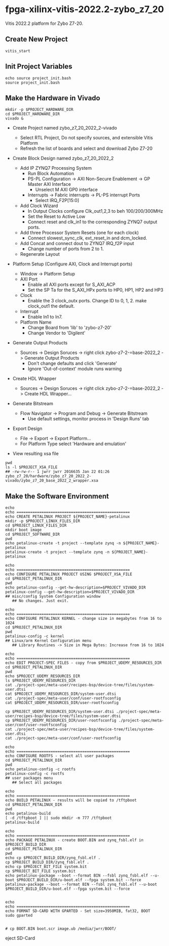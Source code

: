 # fpga-xilinx-vitis-2022.2-zybo_z7_20
Vitis 2022.2 platform for Zybo Z7-20.

Create New Project
------------------



```
vitis_start
```

Init Project Variables
----------------------

```
echo source project_init.bash
source project_init.bash
```

Make the Hardware in Vivado
---------------------------

```
mkdir -p $PROJECT_HARDWARE_DIR
cd $PROJECT_HARDWARE_DIR
vivado &
```

* Create Project named zybo_z7_20_2022_2-vivado
  * Select RTL Project, Do not specify sources, and extensible Vitis Platform
  * Refresh the list of boards and select and download Zybo Z7-20

* Create Block Design named zybo_z7_20_2022_2
  * Add IP ZYNQ7 Processing System
    * Run Block Automation
    * PS-PL Configuration -> AXI Non-Secure Enablement -> GP Master AXI Interface
      * Unselect M AXI GP0 interface
    * Interrupts -> Fabric interrupts -> PL-PS interrupt Ports
      * Select IRQ_F2P[15:0]
  * Add Clock Wizard
    * In Output Clocks configure Clk_out1,2,3 to beh 100/200/300MHz
    * Set the Reset to Active Low
    * Connect reset and clk_in1 to the corresponding ZYNQ7 output ports.
  * Add three Processor System Resets (one for each clock)
    * Connect slowest_sync_clk, ext_reset_in and dcm_locked.
  * Add Concat and connect dout to ZYNQ7 IRQ_f2P input
    * Change number of ports from 2 to 1.
  * Regenerate Layout
* Platform Setup (Configure AXI, Clock and Interrupt ports)
  * Window -> Platform Setup
  * AXI Port
    * Enable all AXI ports except for S_AXI_ACP
    * Set the SP Ta for the S_AXI_HPx ports to HP0, HP1, HP2 and HP3
  * Clock
    * Enable the 3 clock_outx ports. Change ID to 0, 1, 2. make clock_out1 the default.
  * Interrupt
    * Enable In1 to In7.
  * Platform Name
    * Change Board from 'lib' to 'zybo-z7-20'
    * Change Vendor to 'Digilent'
* Generate Output Products
  * Sources -> Design Soruces -> right click zybo-z7-2-=base-2022_2 -> Generate Output Products
    * Don't change defaults and click 'Generate'
    * Ignore 'Out-of-context' module runs warning
* Create HDL Wrapper
  * Sources -> Design Soruces -> right click zybo-z7-2-=base-2022_2 -> Create HDL Wrapper...
* Generate Bitstream
  * Flow Navigator -> Program and Debug -> Generate Bitstream
    * Use default settings, monitor process in 'Design Runs' tab
* Export Design
  * File -> Export -> Export Platform...
  * For Platform Type select 'Hardware and emulation'
* View resulting xsa file

```
pwd
ls -l $PROJECT_XSA_FILE
## -rw-rw-r-- 1 jwrr jwrr 2016635 Jan 22 01:26 zybo_z7_20/hardware/zybo_z7_20_2022_2-vivado/zybo_z7_20_base_2022_2_wrapper.xsa
```

Make the Software Environment
-----------------------------

```
echo
echo ==================================================
echo CREATE PETALINUX PROJECT ${PROJECT_NAME}-petalinux
mkdir -p $PROJECT_LINUX_FILES_DIR
cd $PROJECT_LINUX_FILES_DIR
mkdir boot image
cd $PROJECT_SOFTWARE_DIR
pwd
echo petalinux-create -t project --template zynq -n ${PROJECT_NAME}-petalinux
petalinux-create -t project --template zynq -n ${PROJECT_NAME}-petalinux

echo 
echo ==================================================
echo CONFIGURE PETALINUX PROJECT USING $PROJECT_XSA_FILE
cd $PROJECT_PETALINUX_DIR
pwd
echo petalinux-config --get-hw-description=$PROJECT_VIVADO_DIR
petalinux-config --get-hw-description=$PROJECT_VIVADO_DIR
## misc/config System Configuration window
   ## No changes. Just exit.

echo 
echo ==================================================
echo CONFIGURE PETALINUX KERNEL - change size in megabytes from 16 to 1024
cd $PROJECT_PETALINUX_DIR
pwd
petalinux-config -c kernel
## Linux/arm Kernel Configuration menu
   ## Library Routines -> Size in Mega Bytes: Increase from 16 to 1024

echo 
echo ==================================================
echo EDIT PROJECT-SPEC FILES - copy from $PROJECT_UDEMY_RESOURCES_DIR
cd $PROJECT_PETALINUX_DIR
pwd
echo $PROJECT_UDEMY_RESOURCES_DIR
ls $PROJECT_UDEMY_RESOURCES_DIR
cat ./project-spec/meta-user/recipes-bsp/device-tree/files/system-user.dtsi
cat $PROJECT_UDEMY_RESOURCES_DIR/system-user.dtsi
cat ./project-spec/meta-user/conf/user-rootfsconfig
cat $PROJECT_UDEMY_RESOURCES_DIR/user-rootfsconfig

cp $PROJECT_UDEMY_RESOURCES_DIR/system-user.dtsi ./project-spec/meta-user/recipes-bsp/device-tree/files/system-user.dtsi
cp $PROJECT_UDEMY_RESOURCES_DIR/user-rootfsconfig ./project-spec/meta-user/conf/user-rootfsconfig
cat ./project-spec/meta-user/recipes-bsp/device-tree/files/system-user.dtsi
cat ./project-spec/meta-user/conf/user-rootfsconfig

echo 
echo ==================================================
echo CONFIGURE ROOTFS - select all user packages
cd $PROJECT_PETALINUX_DIR
pwd
echo petalinux-config -c rootfs
petalinux-config -c rootfs
## user packages menu
   ## Select all packages

echo 
echo ==================================================
echo BUILD PETALINUX - results will be copied to /tftpboot
cd $PROJECT_PETALINUX_DIR
pwd
echo petalinux-build
[ -d /tftpboot ] || sudo mkdir -m 777 /tftpboot
petalinux-build

echo 
echo ==================================================
echo PACKAGE PETALINUX - create BOOT.BIN and zynq_fsbl.elf in $PROJECT_BUILD_DIR
cd $PROJECT_PETALINUX_DIR
pwd
echo cp $PROJECT_BUILD_DIR/zynq_fsbl.elf .
cp $PROJECT_BUILD_DIR/zynq_fsbl.elf .
echo cp $PROJECT_BIT_FILE system.bit
cp $PROJECT_BIT_FILE system.bit
echo petalinux-package --boot --format BIN --fsbl zynq_fsbl.elf --u-boot $PROJECT_BUILD_DIR/u-boot.elf --fpga system.bit --force
petalinux-package --boot --format BIN --fsbl zynq_fsbl.elf --u-boot $PROJECT_BUILD_DIR/u-boot.elf --fpga system.bit --force


echo 
echo ==================================================
echo FORMAT SD-CARD WITH GPARTED - Set size=3950MIB, fat32, BOOT 
sudo gparted


# cp BOOT.BIN boot.scr image.ub /media/jwrr/BOOT/
```

eject SD-Card


